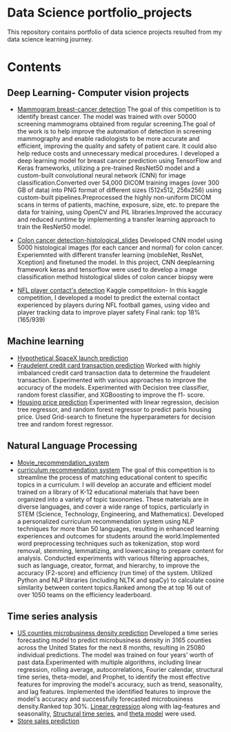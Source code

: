 # Data Science portfolio_projects
This repository contains portfolio of data science projects resulted from my data science learning journey.
# Contents
## Deep Learning- Computer vision projects
* [Mammogram breast-cancer detection]()
The goal of this competition is to identify breast cancer. The model was  trained with over 50000 screening mammograms obtained from regular screening.The goal of the  work is to help improve  the automation of detection in screening mammography and enable radiologists to be more accurate and efficient, improving the quality and safety of patient care. It could also help reduce costs and unnecessary medical procedures.
I developed a deep learning model for breast cancer prediction using TensorFlow and Keras frameworks, utilizing a pre-trained ResNet50 model and a custom-built convolutional neural network (CNN) for image classification.Converted over 54,000 DICOM training images (over 300 GB of data) into PNG format of different sizes (512x512, 256x256) using custom-built pipelines.Preprocessed the highly non-uniform DICOM scans in terms of patients, machine, exposure, size, etc. to prepare the data for training, using OpenCV and PIL libraries.Improved the accuracy and reduced runtime by implementing a transfer learning approach to train the ResNet50 model.

* [Colon cancer detection-histological_slides](https://github.com/lchudal89/portfolio_projects/blob/main/Computer_vision/colon_cancer%20prediction/coloncancer-training.ipynb)
Developed CNN model using 5000 histological images (for each cancer and normal) for colon cancer. Experiemnted with different transfer learning (mobileNet, ResNet, Xception) and finetuned the model. 
In this project, CNN  deeplearning framework keras and tensorflow were used to develop a image classification method  histological slides of colon cancer biopsy were 
* [NFL player contact's detection](https://github.com/lchudal89/portfolio_projects/blob/main/Computer_vision/NFL_players_contact_detection/Contact-detection-kaggle.ipynb)
Kaggle competitoion- In this kaggle competition, I developed a model to predict the external contact experienced by players during NFL football games, using video and player tracking data to improve player safety Final rank: top 18% (165/939)


## Machine learning
* [Hypothetical SpaceX launch prediction]()
* [Fraudelent credit card transaction prediction](https://github.com/lchudal89/portfolio_projects/blob/main/Machine_learning_projects/Credit-card%20fraud%20detection.ipynb)
Worked with highly imbalanced credit card transaction data to determine the fraudelent transaction. Experimented with various approaches to improve the accuracy of the models. Experimented with Decision tree classifier, random forest classifier, and XGBoosting to improve the f1- score.
* [Housing price prediction](https://github.com/lchudal89/portfolio_projects/blob/main/Machine_learning_projects/paris-housing-prediction.ipynb)
Experimented with linear regression, decision tree regressor, and random forest regressor to predict paris housing price. Used Grid-search to finetune the hyperparameters for decision tree and random forest regressor.
## Natural Language Processing
* [Movie_recommendation_system]()
* [curriculum recommendation system](https://github.com/lchudal89/portfolio_projects/blob/main/Natural_language_processing/curriculum-recommendation-system.ipynb)
The goal of this competition is to streamline the process of matching educational content to specific topics in a curriculum. I will develop an accurate and efficient model trained on a library of K-12 educational materials that have been organized into a variety of topic taxonomies. These materials are in diverse languages, and cover a wide range of topics, particularly in STEM (Science, Technology, Engineering, and Mathematics).
Developed a personalized curriculum recommendation system using NLP techniques for more than 50 languages, resulting in enhanced learning experiences and outcomes for students around the world.Implemented word preprocessing techniques such as tokenization, stop word removal, stemming, lemmatizing, and lowercasing to prepare content for analysis. Conducted experiments with various filtering approaches, such as language, creator, format, and hierarchy, to improve the accuracy (F2-score) and efficiency (run time) of the system. Utilized Python and NLP libraries (including NLTK and spaCy) to calculate cosine similarity between content topics.Ranked among the at top 16 out of over 1050 teams on the efficiency leaderboard.

## Time series analysis
* [US counties microbusiness density prediction]()
Developed a time series forecasting model to predict microbusiness density in 3165 counties across the United States for the next 8 months, resulting in 25080 individual predictions. The model was trained on four years' worth of past data.Experimented with multiple algorithms, including linear regression, rolling average, autocorrelations, Fourier calendar, structural time series, theta-model, and Prophet, to identify the most effective features for improving the model's accuracy, such as trend, seasonality, and lag features. Implemented the identified features to improve the model's accuracy and successfully forecasted microbusiness density.Ranked top 30%.
[Linear regression](https://github.com/lchudal89/portfolio_projects/blob/main/Time_series_analysis/linear-regression-lag_features_train_test_split.ipynb) along with lag-features and seasonality, [Structural time series](https://github.com/lchudal89/portfolio_projects/blob/main/Time_series_analysis/GodaddyMBD_Structural_time_series.ipynb), and [theta model](https://github.com/lchudal89/portfolio_projects/blob/main/Time_series_analysis/GodaddyMBD_Theta%20model.ipynb) were used.
* [Store sales prediction]()
